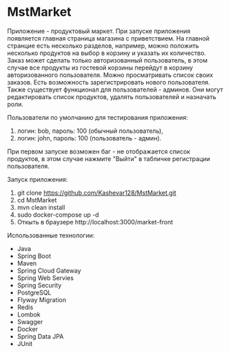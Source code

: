 # MstMarket
Приложение - продуктовый маркет.
При запуске приложения появляется главная страница магазина с приветствием.
На главной странцие есть несколько разделов, например, можно положить несколько
продуктов на выбор в корзину и указать их количество.
Заказ может сделать только авторизованный пользователь, в этом случае все
продукты из гостевой корзины перейдут в корзину авторизованного пользователя.
Можно просматривать список своих заказов.
Есть возможность зарегистрировать нового пользователя.
Также существует функционал для пользователей - админов.
Они могут редактировать список продуктов, удалять пользователей
и назначать роли.

Пользователи по умолчанию для тестирования приложения: 
1) логин: bob, пароль: 100 (обычный пользователь),
2) логин: john, пароль: 100 (пользователь - админ).

При первом запуске возможен баг - не отображается список продуктов, в этом
случае нажмите "Выйти" в табличке регистрации пользователя.

Запуск приложения:
1. git clone https://github.com/Kashevar128/MstMarket.git
2. cd MstMarket
3. mvn clean install
4. sudo docker-compose up -d
5. Откыть в браузере http://localhost:3000/market-front

Использованные технологии:

* Java
* Spring Boot
* Maven
* Spring Cloud Gateway
* Spring Web Servies
* Spring Security
* PostgreSQL
* Flyway Migration
* Redis
* Lombok
* Swagger
* Docker
* Spring Data JPA
* JUnit









